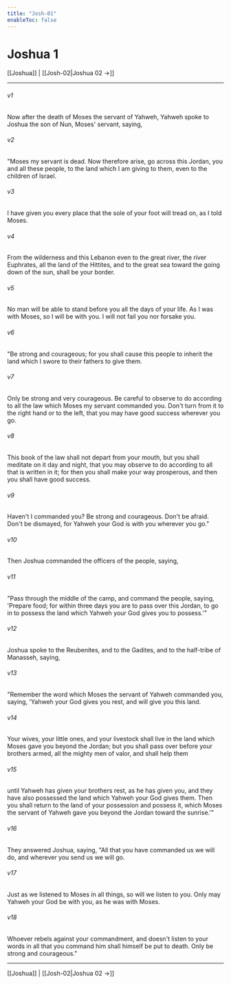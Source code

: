 ```yaml
---
title: "Josh-01"
enableToc: false
---
```

# Joshua 1

[[Joshua]] | [[Josh-02|Joshua 02 →]]
***



###### v1 
Now after the death of Moses the servant of Yahweh, Yahweh spoke to Joshua the son of Nun, Moses' servant, saying, 

###### v2 
"Moses my servant is dead. Now therefore arise, go across this Jordan, you and all these people, to the land which I am giving to them, even to the children of Israel. 

###### v3 
I have given you every place that the sole of your foot will tread on, as I told Moses. 

###### v4 
From the wilderness and this Lebanon even to the great river, the river Euphrates, all the land of the Hittites, and to the great sea toward the going down of the sun, shall be your border. 

###### v5 
No man will be able to stand before you all the days of your life. As I was with Moses, so I will be with you. I will not fail you nor forsake you. 

###### v6 
"Be strong and courageous; for you shall cause this people to inherit the land which I swore to their fathers to give them. 

###### v7 
Only be strong and very courageous. Be careful to observe to do according to all the law which Moses my servant commanded you. Don't turn from it to the right hand or to the left, that you may have good success wherever you go. 

###### v8 
This book of the law shall not depart from your mouth, but you shall meditate on it day and night, that you may observe to do according to all that is written in it; for then you shall make your way prosperous, and then you shall have good success. 

###### v9 
Haven't I commanded you? Be strong and courageous. Don't be afraid. Don't be dismayed, for Yahweh your God is with you wherever you go." 

###### v10 
Then Joshua commanded the officers of the people, saying, 

###### v11 
"Pass through the middle of the camp, and command the people, saying, 'Prepare food; for within three days you are to pass over this Jordan, to go in to possess the land which Yahweh your God gives you to possess.'" 

###### v12 
Joshua spoke to the Reubenites, and to the Gadites, and to the half-tribe of Manasseh, saying, 

###### v13 
"Remember the word which Moses the servant of Yahweh commanded you, saying, 'Yahweh your God gives you rest, and will give you this land. 

###### v14 
Your wives, your little ones, and your livestock shall live in the land which Moses gave you beyond the Jordan; but you shall pass over before your brothers armed, all the mighty men of valor, and shall help them 

###### v15 
until Yahweh has given your brothers rest, as he has given you, and they have also possessed the land which Yahweh your God gives them. Then you shall return to the land of your possession and possess it, which Moses the servant of Yahweh gave you beyond the Jordan toward the sunrise.'" 

###### v16 
They answered Joshua, saying, "All that you have commanded us we will do, and wherever you send us we will go. 

###### v17 
Just as we listened to Moses in all things, so will we listen to you. Only may Yahweh your God be with you, as he was with Moses. 

###### v18 
Whoever rebels against your commandment, and doesn't listen to your words in all that you command him shall himself be put to death. Only be strong and courageous."

***
[[Joshua]] | [[Josh-02|Joshua 02 →]]
